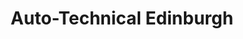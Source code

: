 ---
title: "Auto-Technical Edinburgh"
url: /edinburgh/auto-technical-edinburgh/
shop: car repair
---